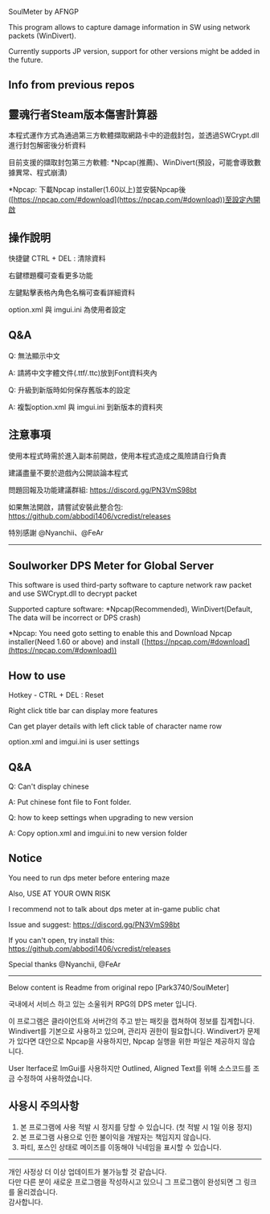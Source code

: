 SoulMeter by AFNGP


This program allows to capture damage information in SW using network packets (WinDivert).

Currently supports JP version, support for other versions might be added in the future.

Info from previous repos
---

靈魂行者Steam版本傷害計算器
---

本程式運作方式為通過第三方軟體擷取網路卡中的遊戲封包，並透過SWCrypt.dll進行封包解密後分析資料

目前支援的擷取封包第三方軟體: *Npcap(推薦)、WinDivert(預設，可能會導致數據異常、程式崩潰)

*Npcap: 下載Npcap installer(1.60以上)並安裝Npcap後([https://npcap.com/#download](https://npcap.com/#download))至設定內開啟



操作說明
---------------------

快捷鍵 CTRL + DEL : 清除資料

右鍵標題欄可查看更多功能

左鍵點擊表格內角色名稱可查看詳細資料

option.xml 與 imgui.ini 為使用者設定


Q&A
---------------------

Q: 無法顯示中文

A: 請將中文字體文件(.ttf/.ttc)放到Font資料夾內

Q: 升級到新版時如何保存舊版本的設定

A: 複製option.xml 與 imgui.ini 到新版本的資料夾


注意事項
---------------------
使用本程式時需於進入副本前開啟，使用本程式造成之風險請自行負責

建議盡量不要於遊戲內公開談論本程式

問題回報及功能建議群組: https://discord.gg/PN3VmS98bt

如果無法開啟，請嘗試安裝此整合包: https://github.com/abbodi1406/vcredist/releases

特別感謝 @Nyanchii、@FeAr


---
Soulworker DPS Meter for Global Server
---

This software is used third-party software to capture network raw packet and use SWCrypt.dll to decrypt packet

Supported capture software: *Npcap(Recommended), WinDivert(Default, The data will be incorrect or DPS crash)

*Npcap: You need goto setting to enable this and Download Npcap installer(Need 1.60 or above) and install ([https://npcap.com/#download](https://npcap.com/#download))



How to use
---------------------

Hotkey - CTRL + DEL : Reset

Right click title bar can display more features

Can get player details with left click table of character name row

option.xml and imgui.ini is user settings


Q&A
---------------------

Q: Can't display chinese

A: Put chinese font file to Font folder.

Q: how to keep settings when upgrading to new version

A: Copy option.xml and imgui.ini to new version folder


Notice
---------------------
You need to run dps meter before entering maze

Also, USE AT YOUR OWN RISK

I recommend not to talk about dps meter at in-game public chat

Issue and suggest: https://discord.gg/PN3VmS98bt

If you can't open, try install this: https://github.com/abbodi1406/vcredist/releases

Special thanks @Nyanchii, @FeAr


---
Below content is Readme from original repo [Park3740/SoulMeter]

국내에서 서비스 하고 있는 소울워커 RPG의 DPS meter 입니다.

이 프로그램은 클라이언트와 서버간의 주고 받는 패킷을 캡쳐하여 정보를 집계합니다.
Windivert를 기본으로 사용하고 있으며, 관리자 권한이 필요합니다.
Windivert가 문제가 있다면 대안으로 Npcap을 사용하지만, Npcap 실행을 위한 파일은 제공하지 않습니다.

User Iterface로 ImGui를 사용하지만 Outlined, Aligned Text를 위해 소스코드를 조금 수정하여 사용하였습니다.

사용시 주의사항
---------------------
1. 본 프로그램에 사용 적발 시 정지를 당할 수 있습니다. (첫 적발 시 1일 이용 정지)
2. 본 프로그램 사용으로 인한 불이익을 개발자는 책임지지 않습니다.
3. 파티, 포스인 상태로 메이즈를 이동해야 닉네임을 표시할 수 있습니다.

---------------------
개인 사정상 더 이상 업데이트가 불가능할 것 같습니다.    
다만 다른 분이 새로운 프로그램을 작성하시고 있으니 그 프로그램이 완성되면 그 링크를 올리겠습니다.    
감사합니다.
